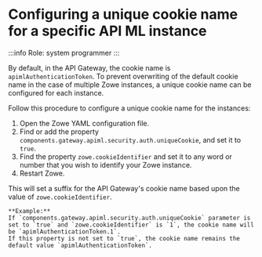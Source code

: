 # Configuring a unique cookie name for a specific API ML instance

:::info Role: system programmer
:::

By default, in the API Gateway, the cookie name is `apimlAuthenticationToken`.
To prevent overwriting of the default cookie name in the case of multiple Zowe instances, a unique cookie name can be configured for each instance.  

Follow this procedure to configure a unique cookie name for the instances:

1. Open the Zowe YAML configuration file.
2. Find or add the property  `components.gateway.apiml.security.auth.uniqueCookie`, and set it to `true`.
3. Find the property `zowe.cookieIdentifier` and set it to any word or number that you wish to identify your Zowe instance.
4. Restart Zowe.

This will set a suffix for the API Gateway's cookie name based upon the value of `zowe.cookieIdentifier`.

    **Example:**  
    If `components.gateway.apiml.security.auth.uniqueCookie` parameter is set to `true` and `zowe.cookieIdentifier` is `1`, the cookie name will be `apimlAuthenticationToken.1`.  
    If this property is not set to `true`, the cookie name remains the default value `apimlAuthenticationToken`.
    
